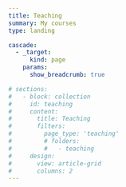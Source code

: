 ```yaml
---
title: Teaching
summary: My courses
type: landing

cascade:
  - _target:
      kind: page
    params:
      show_breadcrumb: true

# sections:
#   - block: collection
#     id: teaching
#     content:
#       title: Teaching
#       filters:
#         page_type: 'teaching'
#         # folders:
#         #   - teaching
#     design:
#       view: article-grid
#       columns: 2
---
```

